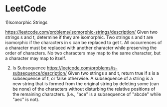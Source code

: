 # LeetCode
1)Isomorphic Strings

  https://leetcode.com/problems/isomorphic-strings/description/
  Given two strings s and t, determine if they are isomorphic.
  Two strings s and t are isomorphic if the characters in s can be replaced to get t.
  All occurrences of a character must be replaced with another character while preserving the order of characters. 
  No two characters may map to the same character, but a character may map to itself.
  
2) Is Subsequence
  https://leetcode.com/problems/is-subsequence/description/
  Given two strings s and t, return true if s is a subsequence of t, or false otherwise.
  A subsequence of a string is a new string that is formed from the original string by deleting some (can be none) of the characters without disturbing the relative       positions of the remaining characters. (i.e., "ace" is a subsequence of "abcde" while "aec" is not).
  
